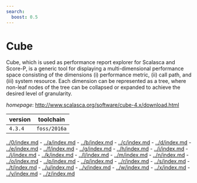 ```yaml
---
search:
  boost: 0.5
---
```

# Cube

Cube, which is used as performance report explorer for Scalasca and  Score-P, is a generic tool for displaying a multi-dimensional performance space  consisting of the dimensions (i) performance metric, (ii) call path, and (iii) system  resource. Each dimension can be represented as a tree, where non-leaf nodes of the tree  can be collapsed or expanded to achieve the desired level of granularity.

*homepage*: <http://www.scalasca.org/software/cube-4.x/download.html>

version | toolchain
--------|----------
``4.3.4`` | ``foss/2016a``

[../0/index.md](0) - [../a/index.md](a) - [../b/index.md](b) - [../c/index.md](c) - [../d/index.md](d) - [../e/index.md](e) - [../f/index.md](f) - [../g/index.md](g) - [../h/index.md](h) - [../i/index.md](i) - [../j/index.md](j) - [../k/index.md](k) - [../l/index.md](l) - [../m/index.md](m) - [../n/index.md](n) - [../o/index.md](o) - [../p/index.md](p) - [../q/index.md](q) - [../r/index.md](r) - [../s/index.md](s) - [../t/index.md](t) - [../u/index.md](u) - [../v/index.md](v) - [../w/index.md](w) - [../x/index.md](x) - [../y/index.md](y) - [../z/index.md](z)

